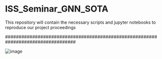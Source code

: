 # ISS_Seminar_GNN_SOTA
This repository will contain the necessary scripts and jupyter notebooks to reproduce our project proceedings


##################################################################################

![image](https://github.com/ISSeminarGNNSOTA/ISS_Seminar_GNN_SOTA/assets/162732442/bf387468-62ab-4ebc-a892-901f0dcfe791)

